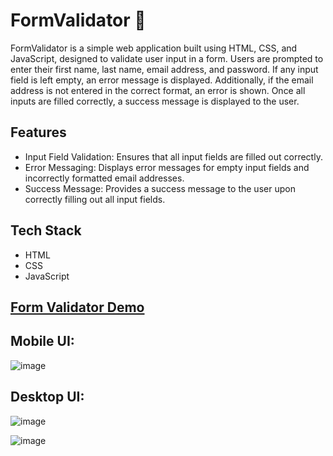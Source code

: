 # FormValidator 📝

FormValidator is a simple web application built using HTML, CSS, and JavaScript, designed to validate user input in a form. Users are prompted to enter their first name, last name, email address, and password. If any input field is left empty, an error message is displayed. Additionally, if the email address is not entered in the correct format, an error is shown. Once all inputs are filled correctly, a success message is displayed to the user.

## Features
- Input Field Validation: Ensures that all input fields are filled out correctly.
- Error Messaging: Displays error messages for empty input fields and incorrectly formatted email addresses.
- Success Message: Provides a success message to the user upon correctly filling out all input fields.

## Tech Stack
 - HTML
 - CSS
 - JavaScript

## [Form Validator Demo](https://intro-component-with-signup-form-master-tawny.vercel.app/) 

 ## Mobile UI:

 ![image](https://github.com/Vishwanathanselvamoorthy/intro-component-with-signup-form-master/assets/147639866/fc64b214-2632-4088-8a3b-78deaadf86b1)

 ## Desktop UI:

 ![image](https://github.com/Vishwanathanselvamoorthy/intro-component-with-signup-form-master/assets/147639866/f38b86cb-5165-4658-9ee7-1e3004633165)

 ![image](https://github.com/Vishwanathanselvamoorthy/intro-component-with-signup-form-master/assets/147639866/c8d28372-e03f-4a71-8d3e-76128a03f92c)



 

